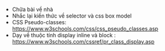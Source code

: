 - Chữa bài về nhà
- Nhắc lại kiến thức về selector và css box model
- CSS Pseudo-classes: https://www.w3schools.com/css/css_pseudo_classes.asp
- Dạy về thuộc tính display inline và block : https://www.w3schools.com/cssref/pr_class_display.asp

